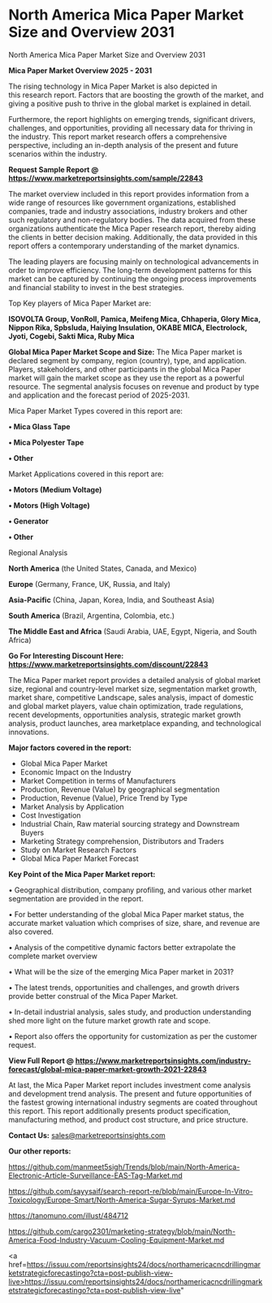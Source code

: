 # North America Mica Paper Market Size and Overview 2031
North America Mica Paper Market Size and Overview 2031

<Strong> Mica Paper Market Overview 2025 - 2031</strong>

The rising technology in Mica Paper Market is also depicted in this research report. Factors that are boosting the growth of the market, and giving a positive push to thrive in the global market is explained in detail.

Furthermore, the report highlights on emerging trends, significant drivers, challenges, and opportunities, providing all necessary data for thriving in the industry. This report market research offers a comprehensive perspective, including an in-depth analysis of the present and future scenarios within the industry.

<strong>Request Sample Report @ <a href=https://www.marketreportsinsights.com/sample/22843>https://www.marketreportsinsights.com/sample/22843</a></strong>

The market overview included in this report provides information from a wide range of resources like government organizations, established companies, trade and industry associations, industry brokers and other such regulatory and non-regulatory bodies. The data acquired from these organizations authenticate the Mica Paper research report, thereby aiding the clients in better decision making. Additionally, the data provided in this report offers a contemporary understanding of the market dynamics.

The leading players are focusing mainly on technological advancements in order to improve efficiency. The long-term development patterns for this market can be captured by continuing the ongoing process improvements and financial stability to invest in the best strategies.

Top Key players of Mica Paper Market are:

<strong>ISOVOLTA Group, VonRoll, Pamica, Meifeng Mica, Chhaperia, Glory Mica, Nippon Rika, Spbsluda, Haiying Insulation, OKABE MICA, Electrolock, Jyoti, Cogebi, Sakti Mica, Ruby Mica</strong>

<strong><b>Global Mica Paper Market Scope and Size:</b></strong>
The Mica Paper market is declared segment by company, region (country), type, and application. Players, stakeholders, and other participants in the global Mica Paper market will gain the market scope as they use the report as a powerful resource. The segmental analysis focuses on revenue and product by type and application and the forecast period of 2025-2031.

Mica Paper Market Types covered in this report are:

<strong>• Mica Glass Tape

• Mica Polyester Tape

• Other</strong>

Market Applications covered in this report are:

<strong>• Motors (Medium Voltage)

• Motors (High Voltage)

• Generator

• Other</strong> 

Regional Analysis

<strong>North America</strong> (the United States, Canada, and Mexico)

<strong>Europe</strong> (Germany, France, UK, Russia, and Italy)

<strong>Asia-Pacific</strong> (China, Japan, Korea, India, and Southeast Asia)

<strong>South America</strong> (Brazil, Argentina, Colombia, etc.)

<strong>The Middle East and Africa</strong> (Saudi Arabia, UAE, Egypt, Nigeria, and South Africa)

<strong>Go For Interesting Discount Here: <a href=https://www.marketreportsinsights.com/discount/22843>https://www.marketreportsinsights.com/discount/22843</a></strong>

The Mica Paper market report provides a detailed analysis of global market size, regional and country-level market size, segmentation market growth, market share, competitive Landscape, sales analysis, impact of domestic and global market players, value chain optimization, trade regulations, recent developments, opportunities analysis, strategic market growth analysis, product launches, area marketplace expanding, and technological innovations.

<strong><b>Major factors covered in the report:</b></strong>
<ul>
  <li>Global Mica Paper Market </li>
  <li>Economic Impact on the Industry</li>
  <li>Market Competition in terms of Manufacturers</li>
  <li>Production, Revenue (Value) by geographical segmentation</li>
  <li>Production, Revenue (Value), Price Trend by Type</li>
  <li>Market Analysis by Application</li>
  <li>Cost Investigation</li>
  <li>Industrial Chain, Raw material sourcing strategy and Downstream Buyers</li>
  <li>Marketing Strategy comprehension, Distributors and Traders</li>
  <li>Study on Market Research Factors</li>
  <li>Global Mica Paper Market Forecast</li>
</ul>

<strong><b>Key Point of the Mica Paper Market report:</b></strong>

• Geographical distribution, company profiling, and various other market segmentation are provided in the report.

• For better understanding of the global Mica Paper market status, the accurate market valuation which comprises of size, share, and revenue are also covered.

• Analysis of the competitive dynamic factors better extrapolate the complete market overview

• What will be the size of the emerging Mica Paper market in 2031?

• The latest trends, opportunities and challenges, and growth drivers provide better construal of the Mica Paper Market.

• In-detail industrial analysis, sales study, and production understanding shed more light on the future market growth rate and scope.

• Report also offers the opportunity for customization as per the customer request.

<strong><b>View Full Report @ <a href=https://www.marketreportsinsights.com/industry-forecast/global-mica-paper-market-growth-2021-22843>https://www.marketreportsinsights.com/industry-forecast/global-mica-paper-market-growth-2021-22843</a></b></strong>


At last, the Mica Paper Market report includes investment come analysis and development trend analysis. The present and future opportunities of the fastest growing international industry segments are coated throughout this report. This report additionally presents product specification, manufacturing method, and product cost structure, and price structure.

<strong>Contact Us:</strong>
sales@marketreportsinsights.com

<strong>Our other reports:</strong>

<a href=https://github.com/manmeet5sigh/Trends/blob/main/North-America-Electronic-Article-Surveillance-EAS-Tag-Market.md>https://github.com/manmeet5sigh/Trends/blob/main/North-America-Electronic-Article-Surveillance-EAS-Tag-Market.md</a>

<a href=https://github.com/sayysaif/search-report-re/blob/main/Europe-In-Vitro-Toxicology/Europe-Smart/North-America-Sugar-Syrups-Market.md>https://github.com/sayysaif/search-report-re/blob/main/Europe-In-Vitro-Toxicology/Europe-Smart/North-America-Sugar-Syrups-Market.md</a>

<a href=https://tanomuno.com/illust/484712>https://tanomuno.com/illust/484712</a>

<a href=https://github.com/cargo2301/marketing-strategy/blob/main/North-America-Food-Industry-Vacuum-Cooling-Equipment-Market.md>https://github.com/cargo2301/marketing-strategy/blob/main/North-America-Food-Industry-Vacuum-Cooling-Equipment-Market.md</a>

<a href=https://issuu.com/reportsinsights24/docs/northamericacncdrillingmarketstrategicforecastingo?cta=post-publish-view-live>https://issuu.com/reportsinsights24/docs/northamericacncdrillingmarketstrategicforecastingo?cta=post-publish-view-live</a>"
